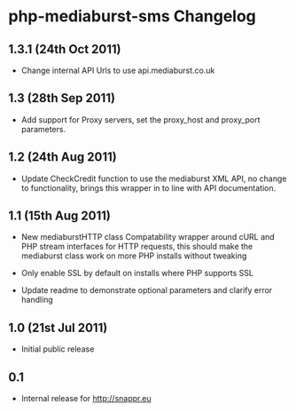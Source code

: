 # php-mediaburst-sms Changelog

## 1.3.1 (24th Oct 2011)
*	Change internal API Urls to use api.mediaburst.co.uk 	

## 1.3 (28th Sep 2011)
*	Add support for Proxy servers, set the proxy_host and proxy_port 
	parameters.

## 1.2 (24th Aug 2011)
*	Update CheckCredit function to use the mediaburst XML API, no change to 
	functionality, brings this wrapper in to line with API documentation.

## 1.1 (15th Aug 2011)
*   New mediaburstHTTP class
    Compatability wrapper around cURL and PHP stream interfaces for HTTP requests,
    this should make the mediaburst class work on more PHP installs without tweaking

*   Only enable SSL by default on installs where PHP supports SSL

*   Update readme to demonstrate optional parameters and clarify error handling

## 1.0 (21st Jul 2011)
* Initial public release

## 0.1 
* Internal release for http://snappr.eu
